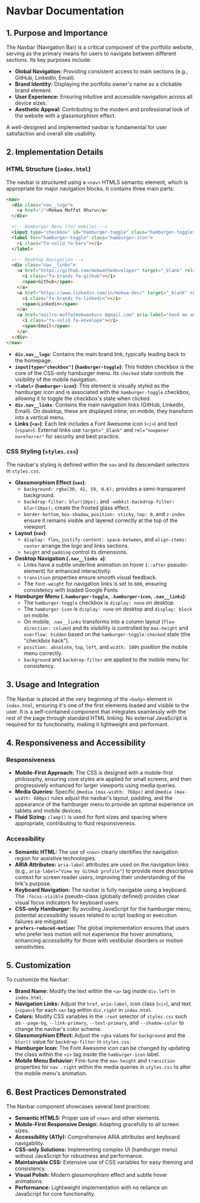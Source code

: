 # Navbar Documentation

## 1. Purpose and Importance

The Navbar (Navigation Bar) is a critical component of the portfolio website, serving as the primary means for users to navigate between different sections. Its key purposes include:
*   **Global Navigation:** Providing consistent access to main sections (e.g., GitHub, LinkedIn, Email).
*   **Brand Identity:** Displaying the portfolio owner's name as a clickable brand element.
*   **User Experience:** Ensuring intuitive and accessible navigation across all device sizes.
*   **Aesthetic Appeal:** Contributing to the modern and professional look of the website with a glassmorphism effect.

A well-designed and implemented navbar is fundamental for user satisfaction and overall site usability.

## 2. Implementation Details

### HTML Structure (`index.html`)

The navbar is structured using a `<nav>` HTML5 semantic element, which is appropriate for major navigation blocks. It contains three main parts:

```html
<nav>
  <div class="nav__logo">
    <a href="/">Mokwa Moffat Ohuru</a>
  </div>

  <!-- Hamburger Menu (for mobile) -->
  <input type="checkbox" id="hamburger-toggle" class="hamburger-toggle">
  <label for="hamburger-toggle" class="hamburger-icon">
    <i class="fa-solid fa-bars"></i>
  </label>

  <!-- Desktop Navigation -->
  <div class="nav__links">
    <a href="https://github.com/mokwathedeveloper" target="_blank" rel="noopener noreferrer" aria-label="View my GitHub profile">
      <i class="fa-brands fa-github"></i>
      <span>Github</span>
    </a>
    <a href="https://www.linkedin.com/in/mokwa-dev/" target="_blank" rel="noopener noreferrer" aria-label="View my LinkedIn profile">
      <i class="fa-brands fa-linkedin"></i>
      <span>Linkedin</span>
    </a>
    <a href="mailto:moffatmokwaohuru @gmail.com" aria-label="Send me an email">
      <i class="fa-solid fa-envelope"></i>
      <span>Email</span>
    </a>
  </div>
</nav>
```

*   **`div.nav__logo`**: Contains the main brand link, typically leading back to the homepage.
*   **`input[type="checkbox"]` (`hamburger-toggle`)**: This hidden checkbox is the core of the CSS-only hamburger menu. Its `checked` state controls the visibility of the mobile navigation.
*   **`<label>` (`hamburger-icon`)**: This element is visually styled as the hamburger icon and is associated with the `hamburger-toggle` checkbox, allowing it to toggle the checkbox's state when clicked.
*   **`div.nav__links`**: Contains the main navigation links (GitHub, LinkedIn, Email). On desktop, these are displayed inline; on mobile, they transform into a vertical menu.
*   **Links (`<a>`)**: Each link includes a Font Awesome icon (`<i>`) and text (`<span>`). External links use `target="_blank"` and `rel="noopener noreferrer"` for security and best practice.

### CSS Styling (`styles.css`)

The navbar's styling is defined within the `nav` and its descendant selectors in `styles.css`.

*   **Glassmorphism Effect (`nav`)**:
    *   `background: rgba(30, 41, 59, 0.6);` provides a semi-transparent background.
    *   `backdrop-filter: blur(10px);` and `-webkit-backdrop-filter: blur(10px);` create the frosted glass effect.
    *   `border-bottom`, `box-shadow`, `position: sticky`, `top: 0`, and `z-index` ensure it remains visible and layered correctly at the top of the viewport.
*   **Layout (`nav`)**:
    *   `display: flex`, `justify-content: space-between`, and `align-items: center` arrange the logo and links sections.
    *   `height` and `padding` control its dimensions.
*   **Desktop Navigation (`.nav__links a`)**:
    *   Links have a subtle underline animation on hover (`::after` pseudo-element) for enhanced interactivity.
    *   `transition` properties ensure smooth visual feedback.
    *   The `font-weight` for navigation links is set to `600`, ensuring consistency with loaded Google Fonts.
*   **Hamburger Menu (`.hamburger-toggle`, `.hamburger-icon`, `.nav__links`)**:
    *   The `hamburger-toggle` checkbox is `display: none` on desktop.
    *   The `hamburger-icon` is `display: none` on desktop and `display: block` on mobile.
    *   On mobile, `.nav__links` transforms into a column layout (`flex-direction: column`) and its visibility is controlled by `max-height` and `overflow: hidden` based on the `hamburger-toggle:checked` state (the "checkbox hack").
    *   `position: absolute`, `top`, `left`, and `width: 100%` position the mobile menu correctly.
    *   `background` and `backdrop-filter` are applied to the mobile menu for consistency.

## 3. Usage and Integration

The Navbar is placed at the very beginning of the `<body>` element in `index.html`, ensuring it's one of the first elements loaded and visible to the user. It is a self-contained component that integrates seamlessly with the rest of the page through standard HTML linking. No external JavaScript is required for its functionality, making it lightweight and performant.

## 4. Responsiveness and Accessibility

### Responsiveness

*   **Mobile-First Approach:** The CSS is designed with a mobile-first philosophy, ensuring core styles are applied for small screens, and then progressively enhanced for larger viewports using media queries.
*   **Media Queries:** Specific `@media (max-width: 768px)` and `@media (max-width: 600px)` rules adjust the navbar's layout, padding, and the appearance of the hamburger menu to provide an optimal experience on tablets and mobile devices.
*   **Fluid Sizing:** `clamp()` is used for font sizes and spacing where appropriate, contributing to fluid responsiveness.

### Accessibility

*   **Semantic HTML:** The use of `<nav>` clearly identifies the navigation region for assistive technologies.
*   **ARIA Attributes:** `aria-label` attributes are used on the navigation links (e.g., `aria-label="View my GitHub profile"`) to provide more descriptive context for screen reader users, improving their understanding of the link's purpose.
*   **Keyboard Navigation:** The navbar is fully navigable using a keyboard. The `:focus-visible` pseudo-class (globally defined) provides clear visual focus indicators for keyboard users.
*   **CSS-only Hamburger:** By avoiding JavaScript for the hamburger menu, potential accessibility issues related to script loading or execution failures are mitigated.
*   **`prefers-reduced-motion`:** The global implementation ensures that users who prefer less motion will not experience the hover animations, enhancing accessibility for those with vestibular disorders or motion sensitivities.

## 5. Customization

To customize the Navbar:

*   **Brand Name:** Modify the text within the `<a>` tag inside `div.left` in `index.html`.
*   **Navigation Links:** Adjust the `href`, `aria-label`, icon class (`<i>`), and text (`<span>`) for each `<a>` tag within `div.right` in `index.html`.
*   **Colors:** Modify CSS variables in the `:root` selector of `styles.css` such as `--page-bg`, `--link-primary`, `--text-primary`, and `--shadow-color` to change the navbar's color scheme.
*   **Glassmorphism Effect:** Adjust the `rgba` values for `background` and the `blur()` value for `backdrop-filter` in `styles.css`.
*   **Hamburger Icon:** The Font Awesome icon can be changed by updating the class within the `<i>` tag inside the `hamburger-icon` label.
*   **Mobile Menu Behavior:** Fine-tune the `max-height` and `transition` properties for `nav .right` within the media queries in `styles.css` to alter the mobile menu's animation.

## 6. Best Practices Demonstrated

The Navbar component showcases several best practices:

*   **Semantic HTML5:** Proper use of `<nav>` and other elements.
*   **Mobile-First Responsive Design:** Adapting gracefully to all screen sizes.
*   **Accessibility (A11y):** Comprehensive ARIA attributes and keyboard navigability.
*   **CSS-only Solutions:** Implementing complex UI (hamburger menu) without JavaScript for robustness and performance.
*   **Maintainable CSS:** Extensive use of CSS variables for easy theming and consistency.
*   **Visual Polish:** Modern glassmorphism effect and subtle hover animations.
*   **Performance:** Lightweight implementation with no reliance on JavaScript for core functionality.
